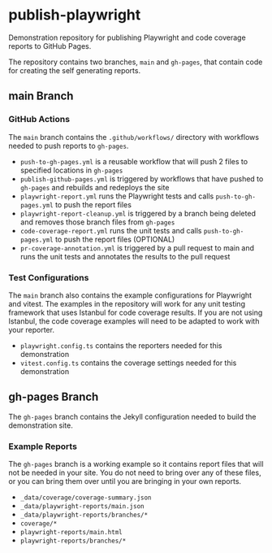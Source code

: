 # publish-playwright

Demonstration repository for publishing Playwright and code coverage reports to GitHub Pages.

The repository contains two branches, `main` and `gh-pages`, that contain code for creating the self generating reports.

## main Branch

### GitHub Actions

The `main` branch contains the `.github/workflows/` directory with workflows needed to push reports to `gh-pages`.

- `push-to-gh-pages.yml` is a reusable workflow that will push 2 files to specified locations in `gh-pages`
- `publish-github-pages.yml` is triggered by workflows that have pushed to `gh-pages` and rebuilds and redeploys the site
- `playwright-report.yml` runs the Playwright tests and calls `push-to-gh-pages.yml` to push the report files
- `playwright-report-cleanup.yml` is triggered by a branch being deleted and removes those branch files from `gh-pages`
- `code-coverage-report.yml` runs the unit tests and calls `push-to-gh-pages.yml` to push the report files (OPTIONAL)
- `pr-coverage-annotation.yml` is triggered by a pull request to main and runs the unit tests and annotates the results to the pull request

### Test Configurations

The `main` branch also contains the example configurations for Playwright and vitest. The examples in the repository will work for any unit testing framework that uses Istanbul for code coverage results. If you are not using Istanbul, the code coverage examples will need to be adapted to work with your reporter.

- `playwright.config.ts` contains the reporters needed for this demonstration
- `vitest.config.ts` contains the coverage settings needed for this demonstration

## gh-pages Branch

The `gh-pages` branch contains the Jekyll configuration needed to build the demonstration site.

### Example Reports

The `gh-pages` branch is a working example so it contains report files that will not be needed in your site. You do not need to bring over any of these files, or you can bring them over until you are bringing in your own reports.

- `_data/coverage/coverage-summary.json`
- `_data/playwright-reports/main.json`
- `_data/playwright-reports/branches/*`
- `coverage/*`
- `playwright-reports/main.html`
- `playwright-reports/branches/*`
